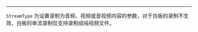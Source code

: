 <Title>在单流录制过程中，为什么白板文件设置的 StreamType 不生效？</Title>


---

`StreamType` 为设置录制为音频、视频或音视频内容的参数，对于白板的录制不生效，白板的单流录制仅支持录制成纯视频文件。
